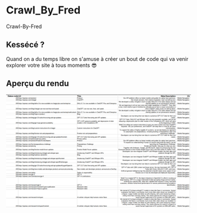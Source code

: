 # Crawl_By_Fred
Crawl-By-Fred

## Kessécé ?
Quand on a du temps libre on s'amuse à créer un bout de code qui va venir explorer votre site à tous moments
😎

## Aperçu du rendu

<img src ="https://github.com/ycFreddy/Crawl_By_Fred/blob/main/export_crawl.csv.png" width="600">
